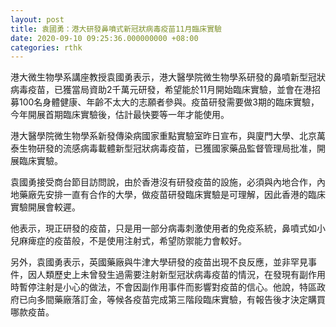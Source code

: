 ```yaml
---
layout: post
title: 袁國勇：港大研發鼻噴式新冠狀病毒疫苗11月臨床實驗
date: 2020-09-10 09:25:36.000000000 +08:00
categories: rthk
---
```


港大微生物學系講座教授袁國勇表示，港大醫學院微生物學系研發的鼻噴新型冠狀病毒疫苗，已獲當局資助2千萬元研發，希望能於11月開始臨床實驗，並會在港招募100名身體健康、年齡不太大的志願者參與。疫苗研發需要做3期的臨床實驗，今年開展首期臨床實驗後，估計最快要等一年才能使用。

港大醫學院微生物學系新發傳染病國家重點實驗室昨日宣布，與廈門大學、北京萬泰生物研發的流感病毒載體新型冠狀病毒疫苗，已獲國家藥品監督管理局批准，開展臨床實驗。

袁國勇接受商台節目訪問說，由於香港沒有研發疫苗的設施，必須與內地合作，內地藥廠先安排一直有合作的大學，做疫苗研發臨床實驗是可理解，因此香港的臨床實驗開展會較遲。

他表示，現正研發的疫苗，只是用一部分病毒刺激使用者的免疫系統，鼻噴式如小兒麻痺症的疫苗般，不是使用注射式，希望防禦能力會較好。

另外，袁國勇表示，英國藥廠與牛津大學研發的疫苗出現不良反應，並非罕見事件，因人類歷史上未曾發生過需要注射新型冠狀病毒疫苗的情況，在發現有副作用時暫停注射是小心的做法，不會因副作用事件而影響對疫苗的信心。他說，特區政府已向多間藥廠落訂金，等候各疫苗完成第三階段臨床實驗，有報告後才決定購買哪款疫苗。
